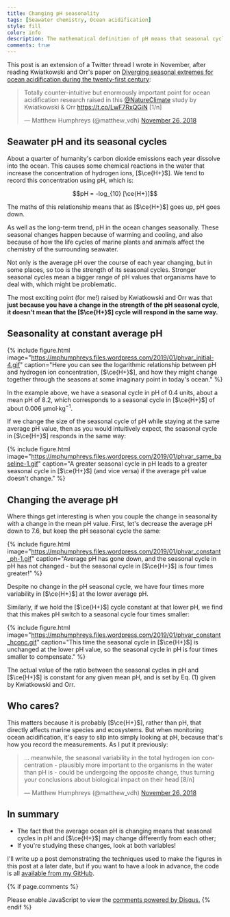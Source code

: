 ```yaml
---
title: Changing pH seasonality
tags: [Seawater chemistry, Ocean acidification]
style: fill
color: info
description: The mathematical definition of pH means that seasonal cycles in pH and hydrogen ion concentration ([H<sup>+</sup>]) don't always covary, especially when there is a long-term trend, as pointed out by Kwiatkowski and Orr (2018). This post explores and visualises the reasons why.
comments: true
---
```


<script async src="https://platform.twitter.com/widgets.js" charset="utf-8"></script>

<script type="text/x-mathjax-config">
MathJax.Hub.Config({tex2jax: {inlineMath: [['$','$'], ['\\(','\\)']]}});
MathJax.Ajax.config.path["mhchem"] =
  "https://cdnjs.cloudflare.com/ajax/libs/mathjax-mhchem/3.3.2";
MathJax.Hub.Config({TeX: {extensions: ["[mhchem]/mhchem.js"]}});
</script><script src='https://cdnjs.cloudflare.com/ajax/libs/mathjax/2.7.5/MathJax.js?config=TeX-MML-AM_CHTML' async></script>

This post is an extension of a Twitter thread I wrote in November, after reading Kwiatkowski and Orr's paper on [Diverging seasonal extremes for ocean acidification during the twenty-first century](https://www.nature.com/articles/s41558-017-0054-0):

<blockquote class="twitter-tweet"><p dir="ltr" lang="en">Totally counter-intuitive but enormously important point for ocean acidification research raised in this <a href="https://twitter.com/NatureClimate?ref_src=twsrc%5Etfw">@NatureClimate</a> study by Kwiatkowski &amp; Orr <a href="https://t.co/LwF7RxQGiN">https://t.co/LwF7RxQGiN</a> [1/n]</p>— Matthew Humphreys (@matthew_vdh) <a href="https://twitter.com/matthew_vdh/status/1067100603019653122?ref_src=twsrc%5Etfw">November 26, 2018</a></blockquote>

## Seawater pH and its seasonal cycles

About a quarter of humanity's carbon dioxide emissions each year dissolve into the ocean. This causes some chemical reactions in the water that increase the concentration of hydrogen ions, [$\ce{H+}$]. We tend to record this concentration using pH, which is:

$$pH = -log_{10} [\ce{H+}]$$

The maths of this relationship means that as [$\ce{H+}$] goes up, pH goes down.

As well as the long-term trend, pH in the ocean changes seasonally. These seasonal changes happen because of warming and cooling, and also because of how the life cycles of marine plants and animals affect the chemistry of the surrounding seawater.

Not only is the average pH over the course of each year changing, but in some places, so too is the strength of its seasonal cycles. Stronger seasonal cycles mean a bigger range of pH values that organisms have to deal with, which might be problematic.

The most exciting point (for me!) raised by Kwiatkowski and Orr was that **just because you have a change in the strength of the pH seasonal cycle, it doesn't mean that the [$\ce{H+}$] cycle will respond in the same way.**

## Seasonality at constant average pH

{% include figure.html image="https://mphumphreys.files.wordpress.com/2019/01/phvar_initial-4.gif" caption="Here you can see the logarithmic relationship between pH and hydrogen ion concentration, [$\ce{H+}$], and how they might change together through the seasons at some imaginary point in today's ocean." %}

In the example above, we have a seasonal cycle in pH of 0.4 units, about a mean pH of 8.2, which corresponds to a seasonal cycle in [$\ce{H+}$] of about 0.006 μmol·kg<sup>−1</sup>.

If we change the size of the seasonal cycle of pH while staying at the same average pH value, then as you would intuitively expect, the seasonal cycle in [$\ce{H+}$] responds in the same way:

{% include figure.html image="https://mphumphreys.files.wordpress.com/2019/01/phvar_same_baseline-1.gif" caption="A greater seasonal cycle in pH leads to a greater seasonal cycle in [$\ce{H+}$] (and vice versa) if the average pH value doesn't change." %}

## Changing the average pH

Where things get interesting is when you couple the change in seasonality with a change in the mean pH value. First, let's decrease the average pH down to 7.6, but keep the pH seasonal cycle the same:

{% include figure.html image="https://mphumphreys.files.wordpress.com/2019/01/phvar_constant_ph-1.gif" caption="Average pH has gone down, and the seasonal cycle in pH has not changed - but the seasonal cycle in [$\ce{H+}$] is four times greater!" %}

Despite no change in the pH seasonal cycle, we have four times more variability in [$\ce{H+}$] at the lower average pH.

Similarly, if we hold the [$\ce{H+}$] cycle constant at that lower pH, we find that this makes pH switch to a seasonal cycle four times smaller:

{% include figure.html image="https://mphumphreys.files.wordpress.com/2019/01/phvar_constant_hconc.gif" caption="This time the seasonal cycle in [$\ce{H+}$] is unchanged at the lower pH value, so the seasonal cycle in pH is four times smaller to compensate." %}

The actual value of the ratio between the seasonal cycles in pH and [$\ce{H+}$] is constant for any given mean pH, and is set by Eq. (1) given by Kwiatkowski and Orr.

## Who cares?

This matters because it is probably [$\ce{H+}$], rather than pH, that directly affects marine species and ecosystems. But when monitoring ocean acidification, it's easy to slip into simply looking at pH, because that's how you record the measurements. As I put it previously:

<blockquote class="twitter-tweet"><p dir="ltr" lang="en">... meanwhile, the seasonal variability in the total hydrogen ion concentration - plausibly more important to the organisms in the water than pH is - could be undergoing the opposite change, thus turning your conclusions about biological impact on their head [8/n]</p>— Matthew Humphreys (@matthew_vdh) <a href="https://twitter.com/matthew_vdh/status/1067100612704243712?ref_src=twsrc%5Etfw">November 26, 2018</a></blockquote>

## In summary

  * The fact that the average ocean pH is changing means that seasonal cycles in pH and [$\ce{H+}$] may change differently from each other;
  * If you're studying these changes, look at both variables!

I'll write up a post demonstrating the techniques used to make the figures in this post at a later date, but if you want to have a look in advance, the code is all [available from my GitHub](https://github.com/mvdh7/mvdh-xyz).

{% if page.comments %}
<div id="disqus_thread"></div>
<script>
var disqus_config = function () {
this.page.url = 'https://mvdh.xyz/blog/changing-ph-seasonality';  // Replace PAGE_URL with your page's canonical URL variable
// this.page.identifier = PAGE_IDENTIFIER; // Replace PAGE_IDENTIFIER with your page's unique identifier variable
};
(function() { // DON'T EDIT BELOW THIS LINE
var d = document, s = d.createElement('script');
s.src = 'https://mvdh7.disqus.com/embed.js';
s.setAttribute('data-timestamp', +new Date());
(d.head || d.body).appendChild(s);
})();
</script>
<noscript>Please enable JavaScript to view the <a href="https://disqus.com/?ref_noscript">comments powered by Disqus.</a></noscript>
{% endif %}
